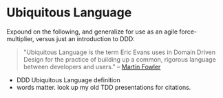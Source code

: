 # Ubiquitous Language

Expound on the following, and generalize for use as an agile force-multiplier, versus just an introduction to DDD:

> "Ubiquitous Language is the term Eric Evans uses in Domain Driven Design for the practice of building up a common, rigorous language between developers and users." – [Martin Fowler](https://martinfowler.com/bliki/UbiquitousLanguage.html)

- DDD Ubiquitous Language definition
- words matter. look up my old TDD presentations for citations.
<!--stackedit_data:
eyJoaXN0b3J5IjpbLTg3MDQyNjYzXX0=
-->